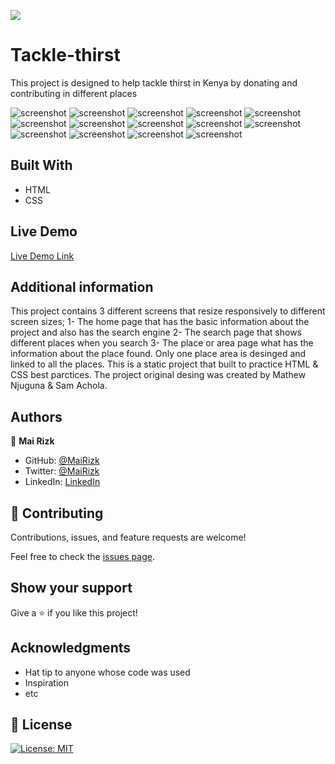 ![](https://img.shields.io/badge/Microverse-blueviolet)

# Tackle-thirst

This project is designed to help tackle thirst in Kenya by donating and contributing in different places

![screenshot](./Screenshots/landing-mobile.png)
![screenshot](./Screenshots/search-mobile.png)
![screenshot](./Screenshots/area-mobile.png)
![screenshot](./Screenshots/place-mobile.png)
![screenshot](./Screenshots/landing-tablet.png)
![screenshot](./Screenshots/seach-tablet.png)
![screenshot](./Screenshots/area-tablet.png)
![screenshot](./Screenshots/place-tablet.png)
![screenshot](./Screenshots/landing-desktop.png)
![screenshot](./Screenshots/search-desktop.png)
![screenshot](./Screenshots/area-desktop.png)
![screenshot](./Screenshots/place-desktop.png)
![screenshot](./Screenshots/map.png)
![screenshot](./Screenshots/footer.png)


## Built With

- HTML
- CSS

## Live Demo

[Live Demo Link](https://mairizk.github.io/Tackle-thirst/)


## Additional information

This project contains 3 different screens that resize responsively to different screen sizes;
1- The home page that has the basic information about the project and also has the search engine
2- The search page that shows different places when you search
3- The place or area page what has the information about the place found.
Only one place area is desinged and linked to all the places.
This is a static project that built to practice HTML & CSS best parctices.
The project original desing was created by Mathew Njuguna & Sam Achola.


## Authors

👤 **Mai Rizk**
- GitHub: [@MaiRizk](https://github.com/MaiRizk)
- Twitter: [@MaiRizk](https://twitter.com/MaiRizk16)
- LinkedIn: [LinkedIn](https://www.linkedin.com/in/mai-rizk-252722188/)


## 🤝 Contributing

Contributions, issues, and feature requests are welcome!

Feel free to check the [issues page](../../issues/).

## Show your support

Give a ⭐️ if you like this project!

## Acknowledgments

- Hat tip to anyone whose code was used
- Inspiration
- etc

## 📝 License

[![License: MIT](https://img.shields.io/badge/License-MIT-yellow.svg)](https://opensource.org/licenses/MIT)
